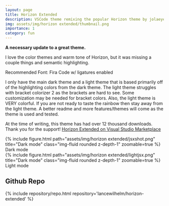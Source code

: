 ```yaml
---
layout: page
title: Horizon Extended
description: VSCode theme remixing the popular Horizon theme by jolaeye
img: assets/img/horizon extended/thumbnail.png
importance: 1
category: fun
---
```


**A necessary update to a great theme.**

I love the color themes and warm tone of Horizon, but it was missing a couple things and semantic highlighting.

Recommended Font: Fira Code w/ ligatures enabled

I only have the main dark theme and a light theme that is based primarily off of the highlighting colors from the dark theme. The light theme struggles with bracket colorizer 2 as the brackets are hard to see. Some customization may be needed for bracket colors. Also, the light theme is VERY colorful. If you are not ready to taste the rainbow then stay away from the light theme. A better readme and more features/themes will come as the theme is used and tested.

At the time of writing, this theme has had over 12 thousand downloads. Thank you for the support! [Horizon Extended on Visual Studio Marketplace](https://marketplace.visualstudio.com/items?itemName=LanceWilhelm.horizon-extended)


<div class="row">
    <div class="col-sm mt-3 mt-md-0">
        {% include figure.html path="assets/img/horizon extended/jsxshot.png" title="Dark mode" class="img-fluid rounded z-depth-1" zoomable=true %}
    </div>
</div>
<div class="caption">
    Dark mode
</div>

<div class="row">
    <div class="col-sm mt-3 mt-md-0">
        {% include figure.html path="assets/img/horizon extended/lightjsx.png" title="Dark mode" class="img-fluid rounded z-depth-1" zoomable=true %}
    </div>
</div>
<div class="caption">
    Light mode
</div>

## Github Repo

<div class="repositories d-flex flex-wrap flex-md-row flex-column justify-content-between align-items-center">
    {% include repository/repo.html repository='lancewilhelm/horizon-extended' %}
</div>